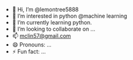 - 👋 Hi, I’m @lemontree5888
- 👀 I’m interested in python @machine learning
- 🌱 I’m currently learning python.
- 💞️ I’m looking to collaborate on ...
- 📫 mclin57@gmail.com
- 😄 Pronouns: ...
- ⚡ Fun fact: ...

<!---
lemontree5888/lemontree5888 is a ✨ special ✨ repository because its `README.md` (this file) appears on your GitHub profile.
You can click the Preview link to take a look at your changes.
--->
